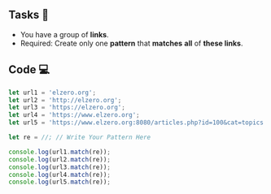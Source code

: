 ## Tasks 🎯

- You have a group of **links**.
- Required: Create only one **pattern** that **matches** **all** of **these links**.

## Code 💻

```js
let url1 = 'elzero.org';
let url2 = 'http://elzero.org';
let url3 = 'https://elzero.org';
let url4 = 'https://www.elzero.org';
let url5 = 'https://www.elzero.org:8080/articles.php?id=100&cat=topics';

let re = //; // Write Your Pattern Here

console.log(url1.match(re));
console.log(url2.match(re));
console.log(url3.match(re));
console.log(url4.match(re));
console.log(url5.match(re));
```
